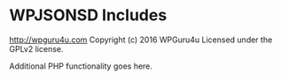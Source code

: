 # WPJSONSD Includes #
http://wpguru4u.com
Copyright (c) 2016 WPGuru4u
Licensed under the GPLv2 license.

Additional PHP functionality goes here.